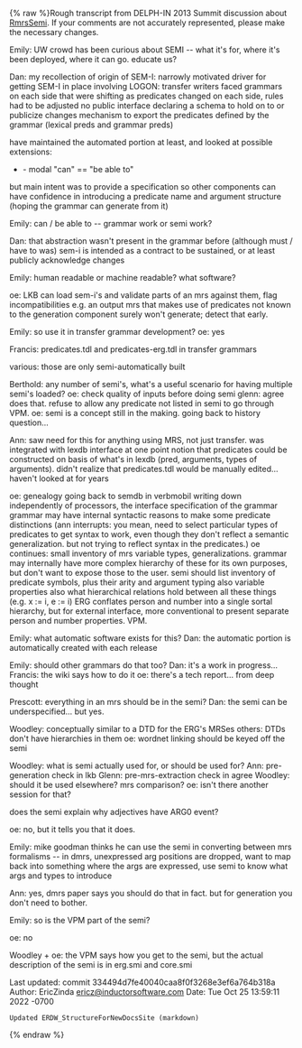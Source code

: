 {% raw %}Rough transcript from DELPH-IN 2013 Summit discussion about
[RmrsSemi](https://blog.inductorsoftware.com/docsproto/tools/RmrsSemi). If your comments are not accurately represented,
please make the necessary changes.

Emily: UW crowd has been curious about SEMI -- what it's for, where it's
been deployed, where it can go. educate us?

Dan: my recollection of origin of SEM-I: narrowly motivated driver for
getting SEM-I in place involving LOGON: transfer writers faced grammars
on each side that were shifting as predicates changed on each side,
rules had to be adjusted no public interface declaring a schema to hold
on to or publicize changes mechanism to export the predicates defined by
the grammar (lexical preds and grammar preds)

have maintained the automated portion at least, and looked at possible
extensions:

- \- modal "can" == "be able to"

but main intent was to provide a specification so other components can
have confidence in introducing a predicate name and argument structure
(hoping the grammar can generate from it)

Emily: can / be able to -- grammar work or semi work?

Dan: that abstraction wasn't present in the grammar before (although
must / have to was) sem-i is intended as a contract to be sustained, or
at least publicly acknowledge changes

Emily: human readable or machine readable? what software?

oe: LKB can load sem-i's and validate parts of an mrs against them, flag
incompatibilities e.g. an output mrs that makes use of predicates not
known to the generation component surely won't generate; detect that
early.

Emily: so use it in transfer grammar development? oe: yes

Francis: predicates.tdl and predicates-erg.tdl in transfer grammars

various: those are only semi-automatically built

Berthold: any number of semi's, what's a useful scenario for having
multiple semi's loaded? oe: check quality of inputs before doing semi
glenn: agree does that. refuse to allow any predicate not listed in semi
to go through VPM. oe: semi is a concept still in the making. going back
to history question…

Ann: saw need for this for anything using MRS, not just transfer. was
integrated with lexdb interface at one point notion that predicates
could be constructed on basis of what's in lexdb (pred, arguments, types
of arguments). didn't realize that predicates.tdl would be manually
edited… haven't looked at for years

oe: genealogy going back to semdb in verbmobil writing down
independently of processors, the interface specification of the grammar
grammar may have internal syntactic reasons to make some predicate
distinctions (ann interrupts: you mean, need to select particular types
of predicates to get syntax to work, even though they don't reflect a
semantic generalization. but not trying to reflect syntax in the
predicates.) oe continues: small inventory of mrs variable types,
generalizations. grammar may internally have more complex hierarchy of
these for its own purposes, but don't want to expose those to the user.
semi should list inventory of predicate symbols, plus their arity and
argument typing also variable properties also what hierarchical
relations hold between all these things (e.g. x := i, e := i) ERG
conflates person and number into a single sortal hierarchy, but for
external interface, more conventional to present separate person and
number properties. VPM.

Emily: what automatic software exists for this? Dan: the automatic
portion is automatically created with each release

Emily: should other grammars do that too? Dan: it's a work in progress…
Francis: the wiki says how to do it oe: there's a tech report… from deep
thought

Prescott: everything in an mrs should be in the semi? Dan: the semi can
be underspecified… but yes.

Woodley: conceptually similar to a DTD for the ERG's MRSes others: DTDs
don't have hierarchies in them oe: wordnet linking should be keyed off
the semi

Woodley: what is semi actually used for, or should be used for? Ann:
pre-generation check in lkb Glenn: pre-mrs-extraction check in agree
Woodley: should it be used elsewhere? mrs comparison? oe: isn't there
another session for that?

does the semi explain why adjectives have ARG0 event?

oe: no, but it tells you that it does.

Emily: mike goodman thinks he can use the semi in converting between mrs
formalisms -- in dmrs, unexpressed arg positions are dropped, want to
map back into something where the args are expressed, use semi to know
what args and types to introduce

Ann: yes, dmrs paper says you should do that in fact. but for generation
you don't need to bother.

Emily: so is the VPM part of the semi?

oe: no

Woodley + oe: the VPM says how you get to the semi, but the actual
description of the semi is in erg.smi and core.smi

Last updated: commit 334494d7fe40040caa8f0f3268e3ef6a764b318a
Author: EricZinda <ericz@inductorsoftware.com>
Date:   Tue Oct 25 13:59:11 2022 -0700

    Updated ERDW_StructureForNewDocsSite (markdown)
{% endraw %}